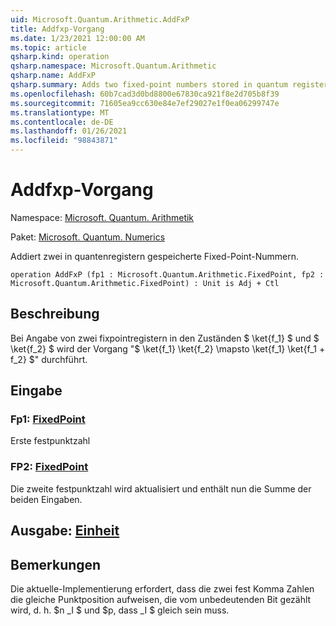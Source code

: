 ```yaml
---
uid: Microsoft.Quantum.Arithmetic.AddFxP
title: Addfxp-Vorgang
ms.date: 1/23/2021 12:00:00 AM
ms.topic: article
qsharp.kind: operation
qsharp.namespace: Microsoft.Quantum.Arithmetic
qsharp.name: AddFxP
qsharp.summary: Adds two fixed-point numbers stored in quantum registers.
ms.openlocfilehash: 60b7cad3d0bd8800e67830ca921f8e2d705b8f39
ms.sourcegitcommit: 71605ea9cc630e84e7ef29027e1f0ea06299747e
ms.translationtype: MT
ms.contentlocale: de-DE
ms.lasthandoff: 01/26/2021
ms.locfileid: "98843871"
---
```

# <a name="addfxp-operation"></a>Addfxp-Vorgang

Namespace: [Microsoft. Quantum. Arithmetik](xref:Microsoft.Quantum.Arithmetic)

Paket: [Microsoft. Quantum. Numerics](https://nuget.org/packages/Microsoft.Quantum.Numerics)


Addiert zwei in quantenregistern gespeicherte Fixed-Point-Nummern.

```qsharp
operation AddFxP (fp1 : Microsoft.Quantum.Arithmetic.FixedPoint, fp2 : Microsoft.Quantum.Arithmetic.FixedPoint) : Unit is Adj + Ctl
```


## <a name="description"></a>Beschreibung

Bei Angabe von zwei fixpointregistern in den Zuständen $ \ket{f_1} $ und $ \ket{f_2} $ wird der Vorgang "$ \ket{f_1} \ket{f_2} \mapsto \ket{f_1} \ket{f_1 + f_2} $" durchführt.

## <a name="input"></a>Eingabe

### <a name="fp1--fixedpoint"></a>Fp1: [FixedPoint](xref:Microsoft.Quantum.Arithmetic.FixedPoint)

Erste festpunktzahl


### <a name="fp2--fixedpoint"></a>FP2: [FixedPoint](xref:Microsoft.Quantum.Arithmetic.FixedPoint)

Die zweite festpunktzahl wird aktualisiert und enthält nun die Summe der beiden Eingaben.



## <a name="output--unit"></a>Ausgabe: [Einheit](xref:microsoft.quantum.lang-ref.unit)



## <a name="remarks"></a>Bemerkungen

Die aktuelle-Implementierung erfordert, dass die zwei fest Komma Zahlen die gleiche Punktposition aufweisen, die vom unbedeutenden Bit gezählt wird, d. h. $n _I $ und $p, dass _I $ gleich sein muss.